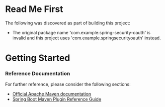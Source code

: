 # Read Me First
The following was discovered as part of building this project:

* The original package name 'com.example.spring-security-oauth' is invalid and this project uses 'com.example.springsecurityoauth' instead.

# Getting Started

### Reference Documentation
For further reference, please consider the following sections:

* [Official Apache Maven documentation](https://maven.apache.org/guides/index.html)
* [Spring Boot Maven Plugin Reference Guide](https://docs.spring.io/spring-boot/docs/2.2.4.RELEASE/maven-plugin/)

